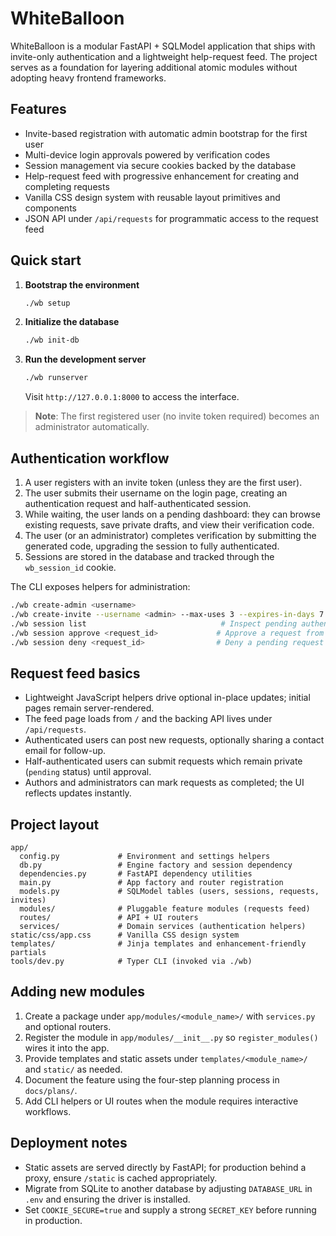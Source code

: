 # WhiteBalloon

WhiteBalloon is a modular FastAPI + SQLModel application that ships with invite-only authentication and a lightweight help-request feed. The project serves as a foundation for layering additional atomic modules without adopting heavy frontend frameworks.

## Features
- Invite-based registration with automatic admin bootstrap for the first user
- Multi-device login approvals powered by verification codes
- Session management via secure cookies backed by the database
- Help-request feed with progressive enhancement for creating and completing requests
- Vanilla CSS design system with reusable layout primitives and components
- JSON API under `/api/requests` for programmatic access to the request feed

## Quick start
1. **Bootstrap the environment**
   ```bash
   ./wb setup
   ```
2. **Initialize the database**
   ```bash
   ./wb init-db
   ```
3. **Run the development server**
   ```bash
   ./wb runserver
   ```
   Visit `http://127.0.0.1:8000` to access the interface.

> **Note**: The first registered user (no invite token required) becomes an administrator automatically.

## Authentication workflow
1. A user registers with an invite token (unless they are the first user).
2. The user submits their username on the login page, creating an authentication request and half-authenticated session.
3. While waiting, the user lands on a pending dashboard: they can browse existing requests, save private drafts, and view their verification code.
4. The user (or an administrator) completes verification by submitting the generated code, upgrading the session to fully authenticated.
5. Sessions are stored in the database and tracked through the `wb_session_id` cookie.

The CLI exposes helpers for administration:
```bash
./wb create-admin <username>
./wb create-invite --username <admin> --max-uses 3 --expires-in-days 7
./wb session list                              # Inspect pending authentication requests
./wb session approve <request_id>             # Approve a request from the CLI
./wb session deny <request_id>                # Deny a pending request
```

## Request feed basics
- Lightweight JavaScript helpers drive optional in-place updates; initial pages remain server-rendered.
- The feed page loads from `/` and the backing API lives under `/api/requests`.
- Authenticated users can post new requests, optionally sharing a contact email for follow-up.
- Half-authenticated users can submit requests which remain private (`pending` status) until approval.
- Authors and administrators can mark requests as completed; the UI reflects updates instantly.

## Project layout
```
app/
  config.py             # Environment and settings helpers
  db.py                 # Engine factory and session dependency
  dependencies.py       # FastAPI dependency utilities
  main.py               # App factory and router registration
  models.py             # SQLModel tables (users, sessions, requests, invites)
  modules/              # Pluggable feature modules (requests feed)
  routes/               # API + UI routers
  services/             # Domain services (authentication helpers)
static/css/app.css      # Vanilla CSS design system
templates/              # Jinja templates and enhancement-friendly partials
tools/dev.py            # Typer CLI (invoked via ./wb)
```

## Adding new modules
1. Create a package under `app/modules/<module_name>/` with `services.py` and optional routers.
2. Register the module in `app/modules/__init__.py` so `register_modules()` wires it into the app.
3. Provide templates and static assets under `templates/<module_name>/` and `static/` as needed.
4. Document the feature using the four-step planning process in `docs/plans/`.
5. Add CLI helpers or UI routes when the module requires interactive workflows.

## Deployment notes
- Static assets are served directly by FastAPI; for production behind a proxy, ensure `/static` is cached appropriately.
- Migrate from SQLite to another database by adjusting `DATABASE_URL` in `.env` and ensuring the driver is installed.
- Set `COOKIE_SECURE=true` and supply a strong `SECRET_KEY` before running in production.
